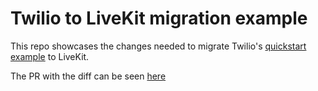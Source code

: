 # Twilio to LiveKit migration example

This repo showcases the changes needed to migrate Twilio's [quickstart example](https://github.com/twilio/video-quickstart-js) to LiveKit.

The PR with the diff can be seen [here](https://github.com/livekit-examples/twilio-to-livekit-migration-example/pull/3)
